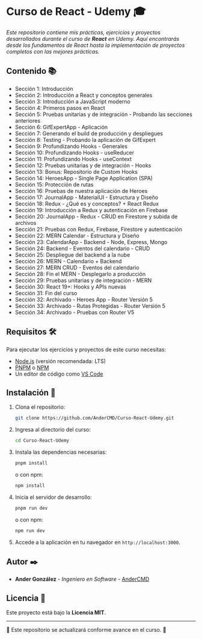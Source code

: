 # Curso de React - Udemy 🎓

_Este repositorio contiene mis prácticas, ejercicios y proyectos desarrollados durante el curso de **React** en Udemy. Aquí encontrarás desde los fundamentos de React hasta la implementación de proyectos completos con las mejores prácticas._

## Contenido 📚

- Sección 1: Introducción  
- Sección 2: Introducción a React y conceptos generales  
- Sección 3: Introducción a JavaScript moderno  
- Sección 4: Primeros pasos en React  
- Sección 5: Pruebas unitarias y de integración - Probando las secciones anteriores  
- Sección 6: GifExpertApp - Aplicación  
- Sección 7: Generando el build de producción y despliegues  
- Sección 8: Testing - Probando la aplicación de GifExpert  
- Sección 9: Profundizando Hooks - Generales  
- Sección 10: Profundizando Hooks - useReducer  
- Sección 11: Profundizando Hooks - useContext  
- Sección 12: Pruebas unitarias y de integración - Hooks  
- Sección 13: Bonus: Repositorio de Custom Hooks  
- Sección 14: HeroesApp - Single Page Application (SPA)  
- Sección 15: Protección de rutas  
- Sección 16: Pruebas de nuestra aplicación de Heroes  
- Sección 17: JournalApp - MaterialUI - Estructura y Diseño  
- Sección 18: Redux - ¿Qué es y conceptos? + React Redux  
- Sección 19: Introducción a Redux y autenticación en Firebase  
- Sección 20: JournalApp - Redux - CRUD en Firestore y subida de archivos  
- Sección 21: Pruebas con Redux, Firebase, Firestore y autenticación  
- Sección 22: MERN Calendar - Estructura y Diseño  
- Sección 23: CalendarApp - Backend - Node, Express, Mongo  
- Sección 24: Backend - Eventos del calendario - CRUD  
- Sección 25: Despliegue del backend a la nube  
- Sección 26: MERN - Calendario + Backend  
- Sección 27: MERN CRUD - Eventos del calendario  
- Sección 28: Fin el MERN - Desplegarlo a producción  
- Sección 29: Pruebas unitarias y de integración - MERN  
- Sección 30: React 19+: Hooks y APIs nuevas  
- Sección 31: Fin del curso  
- Sección 32: Archivado - Heroes App - Router Versión 5  
- Sección 33: Archivado - Rutas Protegidas - Router Versión 5  
- Sección 34: Archivado - Pruebas con Router V5  

## Requisitos 🛠️

Para ejecutar los ejercicios y proyectos de este curso necesitas:

- [Node.js](https://nodejs.org/) (versión recomendada: LTS)
- [PNPM](https://pnpm.io/) o [NPM](https://www.npmjs.com/)
- Un editor de código como [VS Code](https://code.visualstudio.com/)

## Instalación 🚀

1. Clona el repositorio:
    ```bash
    git clone https://github.com/AnderCMD/Curso-React-Udemy.git
    ```

2. Ingresa al directorio del curso:
    ```bash
    cd Curso-React-Udemy
    ```

3. Instala las dependencias necesarias:
    ```bash
    pnpm install
    ```
    o con npm:
    ```bash
    npm install
    ```

4. Inicia el servidor de desarrollo:
    ```bash
    pnpm run dev
    ```
    o con npm:
    ```bash
    npm run dev
    ```

5. Accede a la aplicación en tu navegador en `http://localhost:3000`.

## Autor ✒️

* **Ander González** - *Ingeniero en Software* - [AnderCMD](https://github.com/AnderCMD)

## Licencia 📄

Este proyecto está bajo la **Licencia MIT**.

---

📌 Este repositorio se actualizará conforme avance en el curso. 🚀